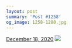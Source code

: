 ```yaml
---
layout: post
summary: 'Post #1258'
og_image: 1258-1280.jpg
---
```


<p>
  <time>
    <a href="/1258">December 18, 2020</a>
  </time>
  <a href="/1258">
    <img src="{{ site.assets_url }}/1258-640.jpg" srcset="{{ site.assets_url }}/1258-320.jpg 320w, {{ site.assets_url }}/1258-640.jpg 640w, {{ site.assets_url }}/1258-960.jpg 960w, {{ site.assets_url }}/1258-1280.jpg 1280w" sizes="(min-width: 700px) 50vw, calc(100vw - 2rem)" />
  </a>
</p>
